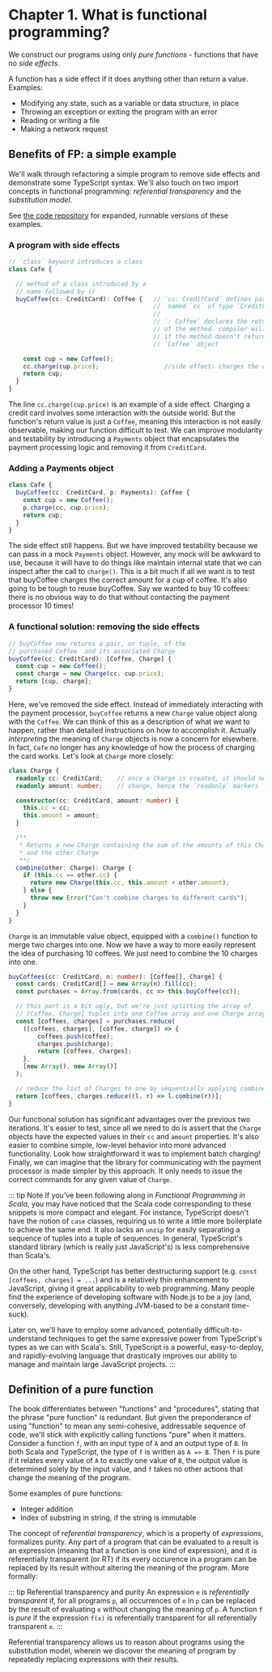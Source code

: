 # Chapter 1. What is functional programming?

We construct our programs using only *pure functions* - functions that have no *side effects*.

A function has a side effect if it does anything other than return a value. Examples:
* Modifying any state, such as a variable or data structure, in place
* Throwing an exception or exiting the program with an error
* Reading or writing a file
* Making a network request

## Benefits of FP: a simple example

We'll walk through refactoring a simple program to remove side effects and demonstrate some TypeScript syntax. We'll
also touch on two import concepts in functional programming: *referential transparency* and the *substitution model*.

See [the code repository](https://github.com/calebharris/fp_book_club_ts/tree/master/fpbookclub/intro) for expanded,
runnable versions of these examples.

### A program with side effects
```typescript
// `class` keyword introduces a class
class Cafe {

  // method of a class introduced by a
  // name followed by ()
  buyCoffee(cc: CreditCard): Coffee {   // `cc: CreditCard` defines parameter
                                        //  named `cc` of type `CreditCard`
                                        //
                                        // `: Coffee` declares the return type
                                        // of the method. compiler will error
                                        // if the method doesn't return a
                                        // `Coffee` object

    const cup = new Coffee();
    cc.charge(cup.price);                  //side effect: charges the card
    return cup;
  }
}
```

The line `cc.charge(cup.price)` is an example of a side effect. Charging a credit card involves some interaction
with the outside world. But the function's return value is just a `Coffee`, meaning this interaction is not easily
observable, making our function difficult to test. We can improve modularity and testability by introducing a
`Payments` object that encapsulates the payment processing logic and removing it from `CreditCard`.

### Adding a Payments object
```typescript
class Cafe {
  buyCoffee(cc: CreditCard, p: Payments): Coffee {
    const cup = new Coffee();
    p.charge(cc, cup.price);
    return cup;
  }
}
```

The side effect still happens. But we have improved testability because we can pass in a mock `Payments` object.
However, any mock will be awkward to use, because it will have to do things like maintain internal state that we can
inspect after the call to `charge()`. This is a bit much if all we want is to test that buyCoffee charges the correct
amount for a cup of coffee. It's also going to be tough to reuse buyCoffee. Say we wanted to buy 10 coffees: there is
no obvious way to do that without contacting the payment processor 10 times!

### A functional solution: removing the side effects
```typescript
// buyCoffee now returns a pair, or tuple, of the
// purchased Coffee  and its associated Charge
buyCoffee(cc: CreditCard): [Coffee, Charge] {
  const cup = new Coffee();
  const charge = new Charge(cc, cup.price);
  return [cup, charge];
}
```

Here, we've removed the side effect. Instead of immediately interacting with the payment processor, `buyCoffee` returns
a new `Charge` value object along with the `Coffee`. We can think of this as a description of what we want to happen,
rather than detailed instructions on how to accomplish it. Actually *interpreting* the meaning of `Charge` objects is
now a concern for elsewhere. In fact, `Cafe` no longer has any knowledge of how the process of charging the card works.
Let's look at `Charge` more closely:

```typescript
class Charge {
  readonly cc: CreditCard;    // once a Charge is created, it should never
  readonly amount: number;    // change, hence the `readonly` markers

  constructor(cc: CreditCard, amount: number) {
    this.cc = cc;
    this.amount = amount;
  }

  /**
   * Returns a new Charge containing the sum of the amounts of this Charge
   * and the other Charge
   **/
  combine(other: Charge): Charge {
    if (this.cc == other.cc) {
      return new Charge(this.cc, this.amount + other.amount);
    } else {
      throw new Error("Can't combine charges to different cards");
    }
  }
}
```

`Charge` is an immutable value object, equipped with a `combine()` function to merge two charges into one. Now we have
a way to more easily represent the idea of purchasing 10 coffees. We just need to combine the 10 charges into one.

```typescript
buyCoffees(cc: CreditCard, n: number): [Coffee[], Charge] {
  const cards: CreditCard[] = new Array(n).fill(cc);
  const purchases = Array.from(cards, cc => this.buyCoffee(cc));

  // this part is a bit ugly, but we're just splitting the array of
  // [Coffee, Charge] tuples into one Coffee array and one Charge array
  const [coffees, charges] = purchases.reduce(
    ([coffees, charges], [coffee, charge]) => {
        coffees.push(coffee);
        charges.push(charge);
        return [coffees, charges];
    },
    [new Array(), new Array()]
  );

  // reduce the list of Charges to one by sequentially applying combine()
  return [coffees, charges.reduce((l, r) => l.combine(r))];
}
```

Our functional solution has significant advantages over the previous two iterations. It's easier to test, since all we
need to do is assert that the `Charge` objects have the expected values in their `cc` and `amount` properties. It's
also easier to combine simple, low-level behavior into more advanced functionality. Look how straightforward it was to
implement batch charging! Finally, we can imagine that the library for communicating with the payment processor is made
simpler by this approach. It only needs to issue the correct commands for any given value of `Charge`.

::: tip Note
If you've been following along in *Functional Programming in Scala*, you may have noticed that the Scala code
corresponding to these snippets is more compact and elegant. For instance, TypeScript doesn't have the notion of
`case` classes, requiring us to write a little more boilerplate to achieve the same end. It also lacks an `unzip`
for easily separating a sequence of tuples into a tuple of sequences. In general, TypeScript's standard library (which
is really just JavaScript's) is less comprehensive than Scala's.

On the other hand, TypeScript has better destructuring support (e.g. `const [coffees, charges] = ...`) and is a
relatively thin enhancement to JavaScript, giving it great applicability to web programming. Many people find the
experience of developing software with Node.js to be a joy (and, conversely, developing with anything JVM-based to be a
constant time-suck).

Later on, we'll have to employ some advanced, potentially difficult-to-understand techniques to get the same expressive
power from TypeScript's types as we can with Scala's. Still, TypeScript is a powerful, easy-to-deploy, and
rapidly-evolving language that drastically improves our ability to manage and maintain large JavaScript projects.
:::

## Definition of a pure function

The book differentiates between "functions" and "procedures", stating that the phrase "pure function" is redundant. But
given the preponderance of using "function" to mean any semi-cohesive, addressable sequence of code, we'll stick with
explicitly calling functions "pure" when it matters. Consider a function `f`, with an input type of `A` and an output
type of `B`. In both Scala and TypeScript, the type of `f` is written as `A => B`. Then `f` is pure if it relates every
value of `A` to exactly one value of `B`, the output value is determined solely by the input value, and `f` takes no
other actions that change the meaning of the program.

Some examples of pure functions:
* Integer addition
* Index of substring in string, if the string is immutable

The concept of *referential transparency*, which is a property of *expressions*, formalizes purity. Any part of a
program that can be evaluated to a result is an expression (meaning that a function is one kind of expression), and it
is referentially transparent (or RT) if its every occurence in a program can be replaced by its result without altering
the meaning of the program. More formally:

::: tip Referential transparency and purity
An expression `e` is *referentially transparent* if, for all programs `p`, all occurrences of `e` in `p` can be
replaced by the result of evaluating `e` without changing the meaning of `p`. A function `f` is *pure* if the
expression `f(x)` is referentially transparent for all referentially transparent `x`.
:::

Referential transparency allows us to reason about programs using the substitution model, wherein we discover the
meaning of program by repeatedly replacing expressions with their results.
